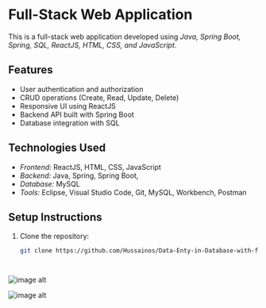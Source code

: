 # Full-Stack Web Application

This is a full-stack web application developed using *Java, Spring Boot, Spring, SQL, ReactJS, HTML, CSS, and JavaScript*.

## Features
- User authentication and authorization
- CRUD operations (Create, Read, Update, Delete)
- Responsive UI using ReactJS
- Backend API built with Spring Boot 
- Database integration with SQL

## Technologies Used
- *Frontend:* ReactJS, HTML, CSS, JavaScript  
- *Backend:* Java, Spring, Spring Boot, 
- *Database:* MySQL  
- *Tools:* Eclipse, Visual Studio Code, Git,  MySQL, Workbench, Postman 

## Setup Instructions
1. Clone the repository:  
   ```sh
   git clone https://github.com/Hussainos/Data-Enty-in-Database-with-full-stack.git



   
![image alt]()


![image alt](https://github.com/Hussain0s/Data-Entry-in-Database-with-full-stack/blob/f9d62b864f732d0e086e24289d874e57cb71674c/Screenshot%202025-02-26%20134023.png)
